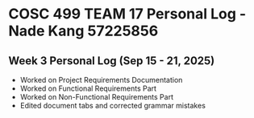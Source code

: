# COSC 499 TEAM 17 Personal Log - Nade Kang 57225856

## Week 3 Personal Log (Sep 15 - 21, 2025)

- Worked on Project Requirements Documentation
- Worked on Functional Requirements Part
- Worked on Non-Functional Requirements Part
- Edited document tabs and corrected grammar mistakes

